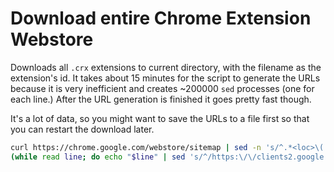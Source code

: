 # Download entire Chrome Extension Webstore

Downloads all `.crx` extensions to current directory, with the filename as the extension's id. It takes about 15 minutes for the script to generate the URLs because it is very inefficient and creates ~200000 `sed` processes (one for each line.) After the URL generation is finished it goes pretty fast though.

It's a lot of data, so you might want to save the URLs to a file first so that you can restart the download later.

```bash
curl https://chrome.google.com/webstore/sitemap | sed -n 's/^.*<loc>\(.*\)<\/loc>.*$/\1/p' | recode html..ascii | aria2c -i -;
(while read line; do echo "$line" | sed 's/^/https:\/\/clients2.google.com\/service\/update2\/crx\?response=redirect\&os=win\&arch=x64\&os_arch=x86_64\&nacl_arch=x86-64\&prod=chromiumcrx\&prodchannel=beta\&prodversion=79.0.3945.53\&lang=ru\&acceptformat=crx3\&x=id%3D/g;s/$/%26installsource%3Dondemand%26uc\n out='"$line"'\.crx/'; done < <(cat sitemap* | sed -n 's/^.*<loc>\(.*\)<\/loc>.*$/\1/p' | awk -F / '{print $NF}' | sort -u | shuf)) | aria2c -x 16 -i -;
```
